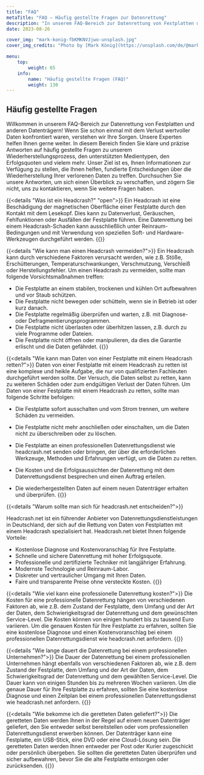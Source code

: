 ```yaml
---
title: "FAQ"
metaTitle: "FAQ — Häufig gestellte Fragen zur Datenrettung"
description: "In unserem FAQ-Bereich zur Datenrettung von Festplatten und anderen Datenträgern! Wenn Sie schon einmal mit dem Verlust wertvoller Daten konfrontiert waren, verstehen wir Ihre Sorgen. Unsere Experten helfen Ihnen gerne weiter."
date: 2023-08-26

cover_img: "mark-konig-fbKMKNVJjwo-unsplash.jpg"
cover_img_credits: "Photo by [Mark König](https://unsplash.com/de/@markkoenig?utm_source=unsplash&utm_medium=referral&utm_content=creditCopyText) on [Unsplash](https://unsplash.com/photos/fbKMKNVJjwo?utm_source=unsplash&utm_medium=referral&utm_content=creditCopyText)"

menu:
    top:
        weight: 65
    info:
        name: "Häufig gestellte Fragen (FAQ)"
        weight: 130
---
```


## Häufig gestellte Fragen

Willkommen in unserem FAQ-Bereich zur Datenrettung von Festplatten und anderen Datenträgern! Wenn Sie schon einmal mit dem Verlust wertvoller Daten konfrontiert waren, verstehen wir Ihre Sorgen. Unsere Experten helfen Ihnen gerne weiter. In diesem Bereich finden Sie klare und präzise Antworten auf häufig gestellte Fragen zu unserem Wiederherstellungsprozess, den unterstützten Medientypen, den Erfolgsquoten und vielem mehr. Unser Ziel ist es, Ihnen Informationen zur Verfügung zu stellen, die Ihnen helfen, fundierte Entscheidungen über die Wiederherstellung Ihrer verlorenen Daten zu treffen. Durchsuchen Sie unsere Antworten, um sich einen Überblick zu verschaffen, und zögern Sie nicht, uns zu kontaktieren, wenn Sie weitere Fragen haben.

{{<details "Was ist ein Headcrash?" "open">}}
Ein Headcrash ist eine Beschädigung der magnetischen Oberfläche einer Festplatte durch den Kontakt mit dem Lesekopf. Dies kann zu Datenverlust, Geräuschen, Fehlfunktionen oder Ausfällen der Festplatte führen. Eine Datenrettung bei einem Headcrash-Schaden kann ausschließlich unter Reinraum-Bedingungen und mit Verwendung von speziellen Soft- und Hardware-Werkzeugen durchgeführt werden.
{{</details>}}

{{<details "Wie kann man einen Headcrash vermeiden?">}}
Ein Headcrash kann durch verschiedene Faktoren verursacht werden, wie z.B. Stöße, Erschütterungen, Temperaturschwankungen, Verschmutzung, Verschleiß oder Herstellungsfehler. Um einen Headcrash zu vermeiden, sollte man folgende Vorsichtsmaßnahmen treffen:

- Die Festplatte an einem stabilen, trockenen und kühlen Ort aufbewahren und vor Staub schützen.
- Die Festplatte nicht bewegen oder schütteln, wenn sie in Betrieb ist oder kurz danach.
- Die Festplatte regelmäßig überprüfen und warten, z.B. mit Diagnose- oder Defragmentierungsprogrammen.
- Die Festplatte nicht überlasten oder überhitzen lassen, z.B. durch zu viele Programme oder Dateien.
- Die Festplatte nicht öffnen oder manipulieren, da dies die Garantie erlischt und die Daten gefährdet.
{{</details>}}

{{<details "Wie kann man Daten von einer Festplatte mit einem Headcrash retten?">}}
Daten von einer Festplatte mit einem Headcrash zu retten ist eine komplexe und heikle Aufgabe, die nur von qualifizierten Fachleuten durchgeführt werden sollte. Der Versuch, die Daten selbst zu retten, kann zu weiteren Schäden oder zum endgültigen Verlust der Daten führen. Um Daten von einer Festplatte mit einem Headcrash zu retten, sollte man folgende Schritte befolgen:

- Die Festplatte sofort ausschalten und vom Strom trennen, um weitere Schäden zu vermeiden.

- Die Festplatte nicht mehr anschließen oder einschalten, um die Daten nicht zu überschreiben oder zu löschen.

- Die Festplatte an einen professionellen Datenrettungsdienst wie headcrash.net senden oder bringen, der über die erforderlichen Werkzeuge, Methoden und Erfahrungen verfügt, um die Daten zu retten.

- Die Kosten und die Erfolgsaussichten der Datenrettung mit dem Datenrettungsdienst besprechen und einen Auftrag erteilen.

- Die wiederhergestellten Daten auf einem neuen Datenträger erhalten und überprüfen.
{{</details>}}

{{<details "Warum sollte man sich für headcrash.net entscheiden?">}}

Headcrash.net ist ein führender Anbieter von Datenrettungsdienstleistungen in Deutschland, der sich auf die Rettung von Daten von Festplatten mit einem Headcrash spezialisiert hat. Headcrash.net bietet Ihnen folgende Vorteile:

- Kostenlose Diagnose und Kostenvoranschlag für Ihre Festplatte.
- Schnelle und sichere Datenrettung mit hoher Erfolgsquote.
- Professionelle und zertifizierte Techniker mit langjähriger Erfahrung.
- Modernste Technologie und Reinraum-Labor.
- Diskreter und vertraulicher Umgang mit Ihren Daten.
- Faire und transparente Preise ohne versteckte Kosten.
{{</details>}}

{{<details "Wie viel kann eine professionelle Datenrettung kosten?">}}
Die Kosten für eine professionelle Datenrettung hängen von verschiedenen Faktoren ab, wie z.B. dem Zustand der Festplatte, dem Umfang und der Art der Daten, dem Schwierigkeitsgrad der Datenrettung und dem gewünschten Service-Level. Die Kosten können von einigen hundert bis zu  tausend Euro variieren. Um die genauen Kosten für Ihre Festplatte zu erfahren, sollten Sie eine kostenlose Diagnose und einen Kostenvoranschlag bei einem professionellen Datenrettungsdienst wie headcrash.net anfordern.
{{</details>}}

{{<details "Wie lange dauert die Datenrettung bei einem professionellen Unternehmen?">}}
Die Dauer der Datenrettung bei einem professionellen Unternehmen hängt ebenfalls von verschiedenen Faktoren ab, wie z.B. dem Zustand der Festplatte, dem Umfang und der Art der Daten, dem Schwierigkeitsgrad der Datenrettung und dem gewählten Service-Level. Die Dauer kann von einigen Stunden bis zu mehreren Wochen variieren. Um die genaue Dauer für Ihre Festplatte zu erfahren, sollten Sie eine kostenlose Diagnose und einen Zeitplan bei einem professionellen Datenrettungsdienst wie headcrash.net anfordern.
{{</details>}}

{{<details "Wie bekomme ich die geretteten Daten geliefert?">}}
Die geretteten Daten werden Ihnen in der Regel auf einem neuen Datenträger geliefert, den Sie entweder selbst bereitstellen oder vom professionellen Datenrettungsdienst erwerben können. Der Datenträger kann eine Festplatte, ein USB-Stick, eine DVD oder eine Cloud-Lösung sein. Die geretteten Daten werden Ihnen entweder per Post oder Kurier zugeschickt oder persönlich übergeben. Sie sollten die geretteten Daten überprüfen und sicher aufbewahren, bevor Sie die alte Festplatte entsorgen oder zurücksenden.
{{</details>}}

